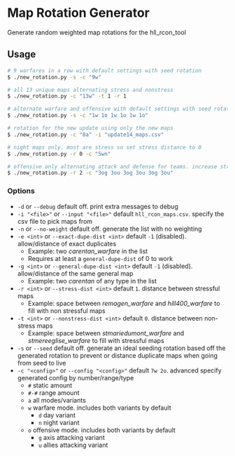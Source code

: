 # Map Rotation Generator

Generate random weighted map rotations for the hll_rcon_tool

## Usage

```sh
# 9 warfares in a row with default settings with seed rotation
$ ./new_rotation.py -s -c "9w"

# all 13 unique maps alternating stress and nonstress
$ ./new_rotation.py -c "13w" -t 1 -r 1

# alternate warfare and offensive with default settings with seed rotation
$ ./new_rotation.py -s -c "1w 1o 1w 1o 1w 1o"

# rotation for the new update using only the new maps
$ ./new_rotation.py -c "8a" -i "update14_maps.csv"

# night maps only. most are stress so set stress distance to 0
$ ./new_rotation.py -r 0 -c "5wn"

# offensive only alternating attack and defense for teams. increase stress map distance to 2
$ ./new_rotation.py -r 2 -c "3og 3ou 3og 3ou 3og 3ou"
```

### Options

- `-d` or `--debug` default off. print extra messages to debug
- `-i "<file>"` or `--input "<file>"` default `hll_rcon_maps.csv`. specify the csv file to pick maps from 
- `-n` or `--no-weight` default off. generate the list with no weighting
- `-e <int>` or `--exact-dupe-dist <int>` default `-1` (disabled). allow/distance of exact duplicates
    - Example: two *carentan_warfare* in the list
	- Requires at least a `general-dupe-dist` of 0 to work
- `-g <int>` or `--general-dupe-dist <int>` default `-1` (disabled). allow/distance of the same general map
	- Example: two *carentan* of any type in the list
- `-r <int>` or `--stress-dist <int>` default `1`. distance between stressful maps
	- Example: space between *remagen_warfare* and *hill400_warfare* to fill with non stressful maps
- `-t <int>` or `--nonstress-dist <int>` default `0`. distance between non-stress maps
	- Example: space between *stmariedumont_warfare* and *stmereeglise_warfare* to fill with stressful maps
- `-s` or `--seed` default off. generate an ideal seeding rotation based off the generated rotation to prevent or distance duplicate maps when going from seed to live
- `-c "<config>"` or  `--config "<config>"` default `7w 2o`. advanced specify generated config by number/range/type
    - `#` static amount
	- `#-#` range amount
	- `a` all modes/variants
    - `w` warfare mode. includes both variants by default
		- `d` day variant
		- `n` night variant
	- `o` offensive mode. includes both variants by default
	    - `g` axis attacking variant
		- `u` allies attacking variant
